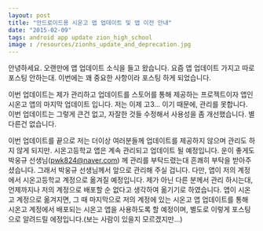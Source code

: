 ```yaml
---
layout: post
title: "안드로이드용 시온고 앱 업데이트 및 앱 이전 안내"
date: "2015-02-09"
tags: android app update zion_high_school
image : /resources/zionhs_update_and_deprecation.jpg
---
```


안녕하세요. 오랜만에 앱 업데이트 소식을 들고 왔습니다. 요즘 앱 업데이트 가지고 따로 포스팅 안하는대. 이번에는 꽤 중요한 사항이라 포스팅 하게 되었습니다.

이번 업데이트는 제가 관리하고 업데이트를 스토어를 통해 제공하는 프로젝트이자 앱인 시온고 앱의 마지막 업데이트 입니다. 저는 이제 고3... 이기 때문에, 관리를 못합니다.
이번 업데이트는 그렇게 큰건 없고, 자잘한 것들 수정해서 사용성을 좀 개선했습니다. 별 다른건 없습니다.

이번 업데이트를 끝으로 저는 더이상 여러분들께 업데이트를 제공하지 않으며 관리도 하지 않게 되지만. 시온고등학교 앱은 계속 관리되고 업데이트 될 예정입니다.
운이 좋게도 박웅규 선생님(pwk824@naver.com) 께 관리를 부탁드렸는대 흔쾌히 부탁을 받아주셨습니다. 그래서 박웅규 선생님께서 앞으로 관리해 주실 겁니다.
다만, 앱이 저의 계정에서 시온고등학교 계정으로 옮겨질 예정입니다. 제가 아닌 다른 분께서 관리 하시는대, 언제까지나 저의 계정으로 배포할 순 없다고 생각하여 옮기기로 하였습니다.
앱이 시온고 계정으로 옮겨지면, 그 때 마지막으로 저의 계정에 있는 시온고 앱 업데이트를 통해 시온고 계정에서 배포되는 시온고 앱을 사용하도록 할 예정이며,
별도로 이렇게 포스팅으로 알려드릴 에정입니다.(보는 사람이 있을지 모르겠지만...)